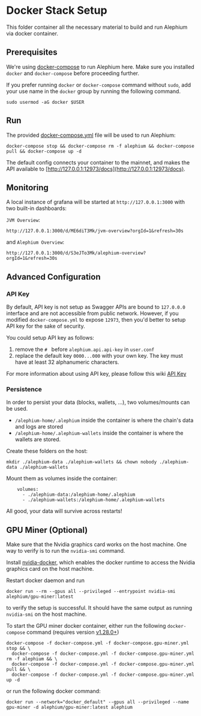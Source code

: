 Docker Stack Setup
====

This folder container all the necessary material to build and run Alephium via docker container.

## Prerequisites

We're using [docker-compose](https://docs.docker.com/compose/) to run Alephium here.
Make sure you installed `docker` and `docker-compose` before proceeding further.

If you prefer running `docker` or `docker-compose` command without `sudo`, add your use name
in the `docker` group by running the following command.

```shell
sudo usermod -aG docker $USER
```

## Run

The provided [docker-compose.yml](./docker-compose.yml) file will be used to run Alephium:

```shell
docker-compose stop && docker-compose rm -f alephium && docker-compose pull && docker-compose up -d
```

The default config connects your container to the mainnet, and makes the API available to [http://127.0.0.1:12973/docs](http://127.0.0.1:12973/docs).

## Monitoring

A local instance of grafana will be started at `http://127.0.0.1:3000` with two built-in dashboards:

`JVM Overview`:

```
http://127.0.0.1:3000/d/ME6diT3Mk/jvm-overview?orgId=1&refresh=30s
```

and `Alephium Overview`:
```
http://127.0.0.1:3000/d/S3eJTo3Mk/alephium-overview?orgId=1&refresh=30s
```

## Advanced Configuration

### API Key

By default, API key is not setup as Swagger APIs are bound to `127.0.0.0` interface and are not accessible from public network.
However, if you modified `docker-compose.yml` to expose `12973`, then you'd better to setup API key for the sake of security.

You could setup API key as follows:
1. remove the `# ` before `alephium.api.api-key` in `user.conf`
2. replace the default key `0000...000` with your own key. The key must have at least 32 alphanumeric characters.

For more information about using API key, please follow this wiki [API Key](https://wiki.alephium.org/Full-Node-More.html#api-key)

### Persistence

In order to persist your data (blocks, wallets, ...), two volumes/mounts can be used.

- `/alephium-home/.alephium` inside the container is where the chain's data and logs are stored
- `/alephium-home/.alephium-wallets` inside the container is where the wallets are stored.

Create these folders on the host:

```shell
mkdir ./alephium-data ./alephium-wallets && chown nobody ./alephium-data ./alephium-wallets
```

Mount them as volumes inside the container:

```
    volumes:
      - ./alephium-data:/alephium-home/.alephium
      - ./alephium-wallets:/alephium-home/.alephium-wallets
```

All good, your data will survive across restarts!

## GPU Miner (Optional)

Make sure that the Nvidia graphics card works on the host machine. One way to verify is to run
the `nvidia-smi` command.

Install [nvidia-docker](https://docs.nvidia.com/datacenter/cloud-native/container-toolkit/install-guide.html#docker),
which enables the docker runtime to access the Nvidia graphics card on the host machine.

Restart docker daemon and run
```shell
docker run --rm --gpus all --privileged --entrypoint nvidia-smi alephium/gpu-miner:latest
```
to verify the setup is successful. It should have the same output as running `nvidia-smi` on the host machine.

To start the GPU miner docker container, either run the following `docker-compose` command (requires version [v1.28.0+](https://docs.docker.com/compose/gpu-support/#enabling-gpu-access-to-service-containers))

```shell
docker-compose -f docker-compose.yml -f docker-compose.gpu-miner.yml stop && \
  docker-compose -f docker-compose.yml -f docker-compose.gpu-miner.yml rm -f alephium && \
  docker-compose -f docker-compose.yml -f docker-compose.gpu-miner.yml pull && \
  docker-compose -f docker-compose.yml -f docker-compose.gpu-miner.yml up -d
```

or run the following docker command:
```shell
docker run --network="docker_default" --gpus all --privileged --name gpu-miner -d alephium/gpu-miner:latest alephium
```
